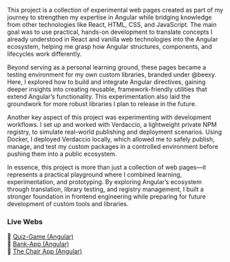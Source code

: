 This project is a collection of experimental web pages created as part of my journey to strengthen my expertise in Angular while bridging knowledge from other technologies like React, HTML, CSS, and JavaScript. The main goal was to use practical, hands-on development to translate concepts I already understood in React and vanilla web technologies into the Angular ecosystem, helping me grasp how Angular structures, components, and lifecycles work differently.

Beyond serving as a personal learning ground, these pages became a testing environment for my own custom libraries, branded under @beexy. Here, I explored how to build and integrate Angular directives, gaining deeper insights into creating reusable, framework-friendly utilities that extend Angular’s functionality. This experimentation also laid the groundwork for more robust libraries I plan to release in the future.

Another key aspect of this project was experimenting with development workflows. I set up and worked with Verdaccio, a lightweight private NPM registry, to simulate real-world publishing and deployment scenarios. Using Docker, I deployed Verdaccio locally, which allowed me to safely publish, manage, and test my custom packages in a controlled environment before pushing them into a public ecosystem.

In essence, this project is more than just a collection of web pages—it represents a practical playground where I combined learning, experimentation, and prototyping. By exploring Angular’s ecosystem through translation, library testing, and registry management, I built a stronger foundation in frontend engineering while preparing for future development of custom tools and libraries.

### Live Webs

🔗 <a href="https://jesuscris90.github.io/ngx-quiz-game/" target="_blank" rel="noopener noreferrer">Quiz-Game (Angular)</a>
<br>
🔗 <a href="https://jesuscris90.github.io/ngx-banking-land-page/" target="_blank" rel="noopener noreferrer">Bank-App (Angular)</a>
<br>
🔗 <a href="https://jesuscris90.github.io/ngx-a-chair-for-life/" target="_blank" rel="noopener noreferrer">The Chair App (Angular)</a>